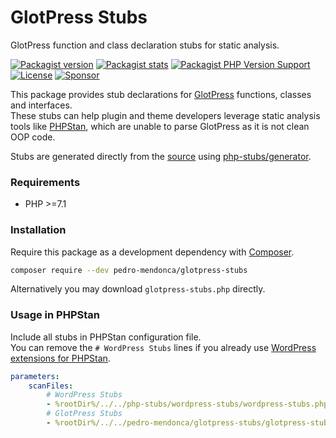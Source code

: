 # GlotPress Stubs

GlotPress function and class declaration stubs for static analysis. 

[![Packagist version](https://img.shields.io/packagist/v/pedro-mendonca/glotpress-stubs?include_prereleases&label=Packagist)](https://packagist.org/packages/pedro-mendonca/glotpress-stubs)
[![Packagist stats](https://img.shields.io/packagist/dt/pedro-mendonca/glotpress-stubs?label=Downloads)](https://packagist.org/packages/pedro-mendonca/glotpress-stubs/stats)
[![Packagist PHP Version Support](https://img.shields.io/packagist/php-v/pedro-mendonca/glotpress-stubs?label=PHP&logo=PHP&logoColor=white)](https://packagist.org/packages/pedro-mendonca/glotpress-stubs)
[![License](https://img.shields.io/github/license/pedro-mendonca/glotpress-stubs?label=License)](https://github.com/pedro-mendonca/glotpress-stubs/blob/main/LICENSE)
[![Sponsor](https://img.shields.io/badge/GitHub-🤍%20Sponsor-ea4aaa?logo=github)](https://github.com/sponsors/pedro-mendonca)

This package provides stub declarations for [GlotPress](https://glotpress.blog) functions, classes and interfaces.  
These stubs can help plugin and theme developers leverage static analysis tools like [PHPStan](https://github.com/phpstan/phpstan), which are unable to parse GlotPress as it is not clean OOP code.  

Stubs are generated directly from the [source](https://github.com/GlotPress/GlotPress-WP) using [php-stubs/generator](https://github.com/php-stubs/generator).

### Requirements

- PHP >=7.1

### Installation

Require this package as a development dependency with [Composer](https://getcomposer.org).

```bash
composer require --dev pedro-mendonca/glotpress-stubs
```

Alternatively you may download `glotpress-stubs.php` directly.

### Usage in PHPStan

Include all stubs in PHPStan configuration file.  
You can remove the `# WordPress Stubs` lines if you already use [WordPress extensions for PHPStan](https://github.com/szepeviktor/phpstan-wordpress).  

```yaml
parameters:
    scanFiles:
        # WordPress Stubs
        - %rootDir%/../../php-stubs/wordpress-stubs/wordpress-stubs.php
        # GlotPress Stubs
        - %rootDir%/../../pedro-mendonca/glotpress-stubs/glotpress-stubs.php
```
